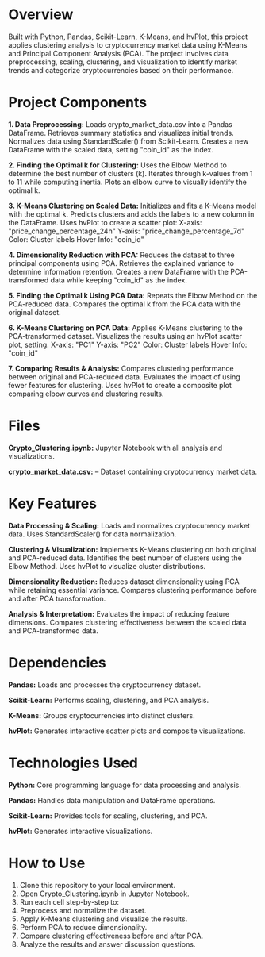 # Overview 

Built with Python, Pandas, Scikit-Learn, K-Means, and hvPlot, this project applies clustering analysis to cryptocurrency market data using K-Means and Principal Component Analysis (PCA). The project involves data preprocessing, scaling, clustering, and visualization to identify market trends and categorize cryptocurrencies based on their performance.

# Project Components

__1. Data Preprocessing:__
Loads crypto_market_data.csv into a Pandas DataFrame.
Retrieves summary statistics and visualizes initial trends.
Normalizes data using StandardScaler() from Scikit-Learn.
Creates a new DataFrame with the scaled data, setting "coin_id" as the index.

__2. Finding the Optimal k for Clustering:__
Uses the Elbow Method to determine the best number of clusters (k).
Iterates through k-values from 1 to 11 while computing inertia.
Plots an elbow curve to visually identify the optimal k.

__3. K-Means Clustering on Scaled Data:__
Initializes and fits a K-Means model with the optimal k.
Predicts clusters and adds the labels to a new column in the DataFrame.
Uses hvPlot to create a scatter plot:
X-axis: "price_change_percentage_24h"
Y-axis: "price_change_percentage_7d"
Color: Cluster labels
Hover Info: "coin_id"

__4. Dimensionality Reduction with PCA:__
Reduces the dataset to three principal components using PCA.
Retrieves the explained variance to determine information retention.
Creates a new DataFrame with the PCA-transformed data while keeping "coin_id" as the index.

__5. Finding the Optimal k Using PCA Data:__
Repeats the Elbow Method on the PCA-reduced data.
Compares the optimal k from the PCA data with the original dataset.

__6. K-Means Clustering on PCA Data:__
Applies K-Means clustering to the PCA-transformed dataset.
Visualizes the results using an hvPlot scatter plot, setting:
X-axis: "PC1"
Y-axis: "PC2"
Color: Cluster labels
Hover Info: "coin_id"

__7. Comparing Results & Analysis:__
Compares clustering performance between original and PCA-reduced data.
Evaluates the impact of using fewer features for clustering.
Uses hvPlot to create a composite plot comparing elbow curves and clustering results.

# Files

__Crypto_Clustering.ipynb:__ Jupyter Notebook with all analysis and visualizations.

__crypto_market_data.csv:__ – Dataset containing cryptocurrency market data.

# Key Features

__Data Processing & Scaling:__
Loads and normalizes cryptocurrency market data.
Uses StandardScaler() for data normalization.

__Clustering & Visualization:__
Implements K-Means clustering on both original and PCA-reduced data.
Identifies the best number of clusters using the Elbow Method.
Uses hvPlot to visualize cluster distributions.

__Dimensionality Reduction:__
Reduces dataset dimensionality using PCA while retaining essential variance.
Compares clustering performance before and after PCA transformation.

__Analysis & Interpretation:__
Evaluates the impact of reducing feature dimensions.
Compares clustering effectiveness between the scaled data and PCA-transformed data.

# Dependencies

__Pandas:__ Loads and processes the cryptocurrency dataset.

__Scikit-Learn:__ Performs scaling, clustering, and PCA analysis.

__K-Means:__ Groups cryptocurrencies into distinct clusters.

__hvPlot:__ Generates interactive scatter plots and composite visualizations.

# Technologies Used

__Python:__ Core programming language for data processing and analysis.

__Pandas:__ Handles data manipulation and DataFrame operations.

__Scikit-Learn:__ Provides tools for scaling, clustering, and PCA.

__hvPlot:__ Generates interactive visualizations.

# How to Use

1. Clone this repository to your local environment.
2. Open Crypto_Clustering.ipynb in Jupyter Notebook.
3. Run each cell step-by-step to:
4. Preprocess and normalize the dataset.
5. Apply K-Means clustering and visualize the results.
6. Perform PCA to reduce dimensionality.
7. Compare clustering effectiveness before and after PCA.
8. Analyze the results and answer discussion questions.

<!--Mod 19-->
